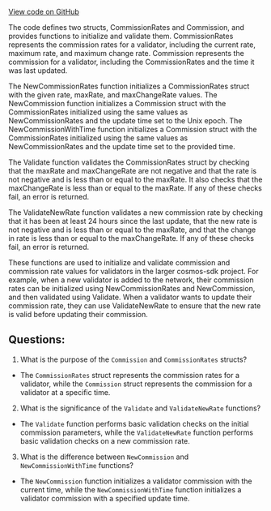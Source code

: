 [View code on GitHub](https://github.com/cosmos/cosmos-sdk/blob/main/x/staking/types/commission.go)

The code defines two structs, CommissionRates and Commission, and provides functions to initialize and validate them. CommissionRates represents the commission rates for a validator, including the current rate, maximum rate, and maximum change rate. Commission represents the commission for a validator, including the CommissionRates and the time it was last updated.

The NewCommissionRates function initializes a CommissionRates struct with the given rate, maxRate, and maxChangeRate values. The NewCommission function initializes a Commission struct with the CommissionRates initialized using the same values as NewCommissionRates and the update time set to the Unix epoch. The NewCommissionWithTime function initializes a Commission struct with the CommissionRates initialized using the same values as NewCommissionRates and the update time set to the provided time.

The Validate function validates the CommissionRates struct by checking that the maxRate and maxChangeRate are not negative and that the rate is not negative and is less than or equal to the maxRate. It also checks that the maxChangeRate is less than or equal to the maxRate. If any of these checks fail, an error is returned.

The ValidateNewRate function validates a new commission rate by checking that it has been at least 24 hours since the last update, that the new rate is not negative and is less than or equal to the maxRate, and that the change in rate is less than or equal to the maxChangeRate. If any of these checks fail, an error is returned.

These functions are used to initialize and validate commission and commission rate values for validators in the larger cosmos-sdk project. For example, when a new validator is added to the network, their commission rates can be initialized using NewCommissionRates and NewCommission, and then validated using Validate. When a validator wants to update their commission rate, they can use ValidateNewRate to ensure that the new rate is valid before updating their commission.
## Questions: 
 1. What is the purpose of the `Commission` and `CommissionRates` structs?
- The `CommissionRates` struct represents the commission rates for a validator, while the `Commission` struct represents the commission for a validator at a specific time.
2. What is the significance of the `Validate` and `ValidateNewRate` functions?
- The `Validate` function performs basic validation checks on the initial commission parameters, while the `ValidateNewRate` function performs basic validation checks on a new commission rate.
3. What is the difference between `NewCommission` and `NewCommissionWithTime` functions?
- The `NewCommission` function initializes a validator commission with the current time, while the `NewCommissionWithTime` function initializes a validator commission with a specified update time.